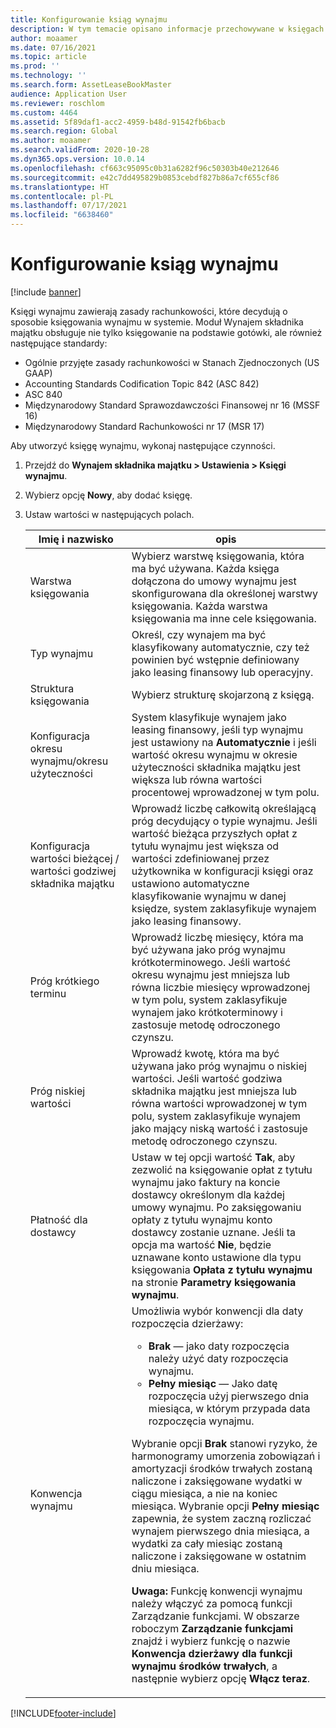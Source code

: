 ```yaml
---
title: Konfigurowanie ksiąg wynajmu
description: W tym temacie opisano informacje przechowywane w księgach wynajmu. Księgi wynajmu zawierają zasady rachunkowości, które decydują o sposobie księgowania wynajmu w systemie.
author: moaamer
ms.date: 07/16/2021
ms.topic: article
ms.prod: ''
ms.technology: ''
ms.search.form: AssetLeaseBookMaster
audience: Application User
ms.reviewer: roschlom
ms.custom: 4464
ms.assetid: 5f89daf1-acc2-4959-b48d-91542fb6bacb
ms.search.region: Global
ms.author: moaamer
ms.search.validFrom: 2020-10-28
ms.dyn365.ops.version: 10.0.14
ms.openlocfilehash: cf663c95095c0b31a6282f96c50303b40e212646
ms.sourcegitcommit: e42c7dd495829b0853cebdf827b86a7cf655cf86
ms.translationtype: HT
ms.contentlocale: pl-PL
ms.lasthandoff: 07/17/2021
ms.locfileid: "6638460"
---
```

# <a name="set-up-lease-books"></a>Konfigurowanie ksiąg wynajmu

[!include [banner](../includes/banner.md)]

Księgi wynajmu zawierają zasady rachunkowości, które decydują o sposobie księgowania wynajmu w systemie. Moduł Wynajem składnika majątku obsługuje nie tylko księgowanie na podstawie gotówki, ale również następujące standardy:

- Ogólnie przyjęte zasady rachunkowości w Stanach Zjednoczonych (US GAAP)
- Accounting Standards Codification Topic 842 (ASC 842)
- ASC 840
- Międzynarodowy Standard Sprawozdawczości Finansowej nr 16 (MSSF 16)
- Międzynarodowy Standard Rachunkowości nr 17 (MSR 17)

Aby utworzyć księgę wynajmu, wykonaj następujące czynności.

1. Przejdź do **Wynajem składnika majątku \> Ustawienia \> Księgi wynajmu**.
2. Wybierz opcję **Nowy**, aby dodać księgę.
3. Ustaw wartości w następujących polach.

    | Imię i nazwisko                                     | opis |
    |------------------------------------------|-------------|
    | Warstwa księgowania                            | Wybierz warstwę księgowania, która ma być używana. Każda księga dołączona do umowy wynajmu jest skonfigurowana dla określonej warstwy księgowania. Każda warstwa księgowania ma inne cele księgowania. |
    | Typ wynajmu                               | Określ, czy wynajem ma być klasyfikowany automatycznie, czy też powinien być wstępnie definiowany jako leasing finansowy lub operacyjny. |
    | Struktura księgowania                     | Wybierz strukturę skojarzoną z księgą. |
    | Konfiguracja okresu wynajmu/okresu użyteczności          | System klasyfikuje wynajem jako leasing finansowy, jeśli typ wynajmu jest ustawiony na **Automatycznie** i jeśli wartość okresu wynajmu w okresie użyteczności składnika majątku jest większa lub równa wartości procentowej wprowadzonej w tym polu.  |
    | Konfiguracja wartości bieżącej / wartości godziwej składnika majątku   | Wprowadź liczbę całkowitą określającą próg decydujący o typie wynajmu. Jeśli wartość bieżąca przyszłych opłat z tytułu wynajmu jest większa od wartości zdefiniowanej przez użytkownika w konfiguracji księgi oraz ustawiono automatyczne klasyfikowanie wynajmu w danej księdze, system zaklasyfikuje wynajem jako leasing finansowy. |
    | Próg krótkiego terminu                     | Wprowadź liczbę miesięcy, która ma być używana jako próg wynajmu krótkoterminowego. Jeśli wartość okresu wynajmu jest mniejsza lub równa liczbie miesięcy wprowadzonej w tym polu, system zaklasyfikuje wynajem jako krótkoterminowy i zastosuje metodę odroczonego czynszu. |
    | Próg niskiej wartości                      | Wprowadź kwotę, która ma być używana jako próg wynajmu o niskiej wartości. Jeśli wartość godziwa składnika majątku jest mniejsza lub równa wartości wprowadzonej w tym polu, system zaklasyfikuje wynajem jako mający niską wartość i zastosuje metodę odroczonego czynszu. |
    | Płatność dla dostawcy                            | Ustaw w tej opcji wartość **Tak**, aby zezwolić na księgowanie opłat z tytułu wynajmu jako faktury na koncie dostawcy określonym dla każdej umowy wynajmu. Po zaksięgowaniu opłaty z tytułu wynajmu konto dostawcy zostanie uznane. Jeśli ta opcja ma wartość **Nie**, będzie uznawane konto ustawione dla typu księgowania **Opłata z tytułu wynajmu** na stronie **Parametry księgowania wynajmu**. |
    | Konwencja wynajmu                       | Umożliwia wybór konwencji dla daty rozpoczęcia dzierżawy:<ul><li><b>Brak</b> — jako daty rozpoczęcia należy użyć daty rozpoczęcia wynajmu.</li><li><b>Pełny miesiąc</b> — Jako datę rozpoczęcia użyj pierwszego dnia miesiąca, w którym przypada data rozpoczęcia wynajmu.</li></ul><p>Wybranie opcji <b>Brak</b> stanowi ryzyko, że harmonogramy umorzenia zobowiązań i amortyzacji środków trwałych zostaną naliczone i zaksięgowane wydatki w ciągu miesiąca, a nie na koniec miesiąca. Wybranie opcji <b>Pełny miesiąc</b> zapewnia, że system zaczną rozliczać wynajem pierwszego dnia miesiąca, a wydatki za cały miesiąc zostaną naliczone i zaksięgowane w ostatnim dniu miesiąca.</p><p><strong>Uwaga:</strong> Funkcję konwencji wynajmu należy włączyć za pomocą funkcji Zarządzanie funkcjami. W obszarze roboczym <b>Zarządzanie funkcjami</b> znajdź i wybierz funkcję o nazwie <b>Konwencja dzierżawy dla funkcji wynajmu środków trwałych</b>, a następnie wybierz opcję <b>Włącz teraz</b>.</p> |


[!INCLUDE[footer-include](../../includes/footer-banner.md)]
